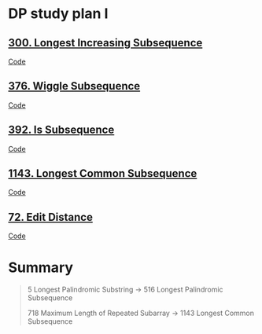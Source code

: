 # DP study plan I

## [300. Longest Increasing Subsequence](https://leetcode.com/problems/longest-increasing-subsequence/)

[Code](../src/300.longest-increasing-subsequence.cpp)

## [376. Wiggle Subsequence](https://leetcode.com/problems/wiggle-subsequence/)

[Code](../src/376.wiggle-subsequence.cpp)

## [392. Is Subsequence](https://leetcode.com/problems/is-subsequence/)

[Code](../src/392.is-subsequence.cpp)

## [1143. Longest Common Subsequence](https://leetcode.com/problems/longest-common-subsequence/)

[Code](../src/1143.longest-common-subsequence.cpp)

## [72. Edit Distance](https://leetcode.com/problems/edit-distance/)

[Code](../src/72.edit-distance.cpp)

# Summary

> 5 Longest Palindromic Substring -> 516 Longest Palindromic Subsequence
> 
> 718 Maximum Length of Repeated Subarray -> 1143 Longest Common Subsequence
